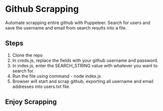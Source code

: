 # Github Scrapping 

Automate scrapping entire github with Puppeteer.
Search for users and save the username and email from search results into a file.

## Steps
1) Clone the repo
2) In creds.js, replace the fields with your github username and password.
3) In index.js, enter the SEARCH_STRING value with whatever you want to search for.
4) Run the file using command - node index.js
5) Browser will start and scrap github, exporting all username and email addresses into users.txt file.

## Enjoy Scrapping